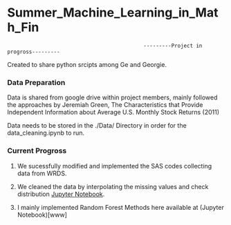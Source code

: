 # Summer_Machine_Learning_in_Math_Fin
                                                ---------Project in progross---------

Created to share python srcipts among Ge and Georgie.

### Data Preparation

Data is shared from google drive within project members, mainly followed the approaches by Jeremiah Green, The Characteristics that Provide Independent Information about Average U.S. Monthly Stock Returns (2011)

Data needs to be stored in the ./Data/ Directory in order for the data_cleaning.ipynb to run.

### Current Progross
  1. We sucessfully modified and implemented the SAS codes collecting data from WRDS.

  2. We cleaned the data by interpolating the missing values and check distribution [Jupyter Notebook](https://github.com/LeonCaesa/Summer_Machine_Learning_in_Math_Fin/blob/master/data_cleaning/data_cleanning.ipynb).

  3. I mainly implemented Random Forest Methods here available at (Jupyter Notebook)[www]
